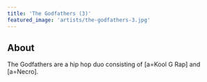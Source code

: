 ```yaml
---
title: 'The Godfathers (3)'
featured_image: 'artists/the-godfathers-3.jpg'
---
```


## About

The Godfathers are a hip hop duo consisting of [a=Kool G Rap] and [a=Necro].


